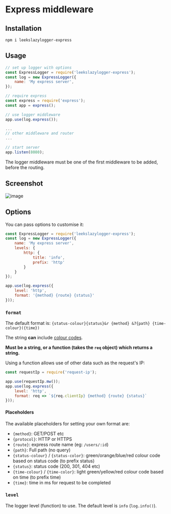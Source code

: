 # Express middleware

## Installation

`npm i leekslazylogger-express`

## Usage

```js
// set up logger with options
const ExpressLogger = require('leekslazylogger-express');
const log = new ExpressLogger({
	name: 'My express server',
});

// require express
const express = require('express');
const app = express();

// use logger middleware
app.use(log.express());

...
// other middleware and router
...

// start server
app.listen(8080);
```

The logger middleware must be one of the first middleware to be added, before the routing.

## Screenshot

![image](https://i.imgur.com/1anKOAc.png)

## Options

You can pass options to customise it:

```js
const ExpressLogger = require('leekslazylogger-express');
const log = new ExpressLogger({
	name: 'My express server',
	levels: {
		http: {
			title: 'info',
			prefix: 'http'
		}
	}
});

app.use(log.express({
	level: 'http',
	format: '{method} {route} {status}'
}));
```

### `format`

The default format is:
`{status-colour}{status}&r {method} &7{path} {time-colour}({time})`

The string **can** include [colour codes](/colours-and-styles/#short-codes).

**Must be a string, or a function (takes the `req` object) which returns a string.**

Using a function allows use of other data such as the request's IP:

```js
const requestIp = require('request-ip');

app.use(requestIp.mw());
app.use(log.express({
	level: 'http',
	format: req => `${req.clientIp} {method} {route} {status}`
}));
```

#### Placeholders

The available placeholders for setting your own format are:

- `{method}`: GET/POST etc
- `{protocol}`: HTTP or HTTPS
- `{route}`: express route name (eg: `/users/:id`)
- `{path}`: Full path (no query)
- `{status-colour}` / `{status-color}`: green/orange/blue/red colour code based on status code (to prefix status)
- `{status}`: status code (200, 301, 404 etc)
- `{time-colour}` / `{time-color}`: light green/yellow/red colour code based on time (to prefix time)
- `{time}`: time in ms for request to be completed

### `level`

The logger level (function) to use.
The default level is `info` (`log.info()`).
